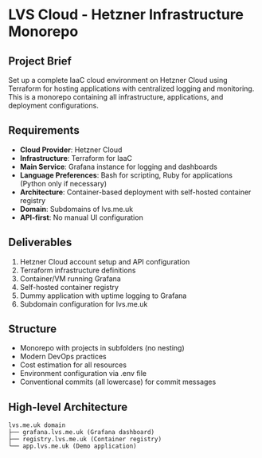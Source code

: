 # LVS Cloud - Hetzner Infrastructure Monorepo

## Project Brief
Set up a complete IaaC cloud environment on Hetzner Cloud using Terraform for hosting applications with centralized logging and monitoring. This is a monorepo containing all infrastructure, applications, and deployment configurations.

## Requirements
- **Cloud Provider**: Hetzner Cloud
- **Infrastructure**: Terraform for IaaC
- **Main Service**: Grafana instance for logging and dashboards
- **Language Preferences**: Bash for scripting, Ruby for applications (Python only if necessary)
- **Architecture**: Container-based deployment with self-hosted container registry
- **Domain**: Subdomains of lvs.me.uk
- **API-first**: No manual UI configuration

## Deliverables
1. Hetzner Cloud account setup and API configuration
2. Terraform infrastructure definitions
3. Container/VM running Grafana
4. Self-hosted container registry
5. Dummy application with uptime logging to Grafana
6. Subdomain configuration for lvs.me.uk

## Structure
- Monorepo with projects in subfolders (no nesting)
- Modern DevOps practices
- Cost estimation for all resources
- Environment configuration via .env file
- Conventional commits (all lowercase) for commit messages

## High-level Architecture
```
lvs.me.uk domain
├── grafana.lvs.me.uk (Grafana dashboard)
├── registry.lvs.me.uk (Container registry)
└── app.lvs.me.uk (Demo application)
```